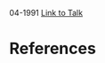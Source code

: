 

04-1991
[Link to Talk](https://www.churchofjesuschrist.org/study/general-conference/1991/04/sunday-afternoon-session?lang=eng)



# References

